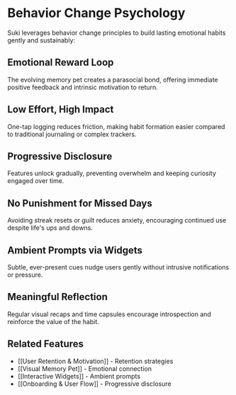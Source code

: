 # Behavior Change Psychology

Suki leverages behavior change principles to build lasting emotional habits gently and sustainably:

## Emotional Reward Loop
The evolving memory pet creates a parasocial bond, offering immediate positive feedback and intrinsic motivation to return.

## Low Effort, High Impact
One-tap logging reduces friction, making habit formation easier compared to traditional journaling or complex trackers.

## Progressive Disclosure
Features unlock gradually, preventing overwhelm and keeping curiosity engaged over time.

## No Punishment for Missed Days
Avoiding streak resets or guilt reduces anxiety, encouraging continued use despite life's ups and downs.

## Ambient Prompts via Widgets
Subtle, ever-present cues nudge users gently without intrusive notifications or pressure.

## Meaningful Reflection
Regular visual recaps and time capsules encourage introspection and reinforce the value of the habit.

## Related Features
- [[User Retention & Motivation]] - Retention strategies
- [[Visual Memory Pet]] - Emotional connection
- [[Interactive Widgets]] - Ambient prompts
- [[Onboarding & User Flow]] - Progressive disclosure
